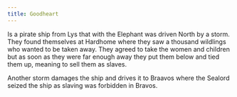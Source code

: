 ```yaml
---
title: Goodheart
---
```


Is a pirate ship from Lys that with the Elephant was driven North by a storm. They found themselves at Hardhome where they saw a thousand wildlings who wanted to be taken away. They agreed to take the women and children but as soon as they were far enough away they put them below and tied them up, meaning to sell them as slaves.

Another storm damages the ship and drives it to Braavos where the Sealord seized the ship as slaving was forbidden in Bravos.



